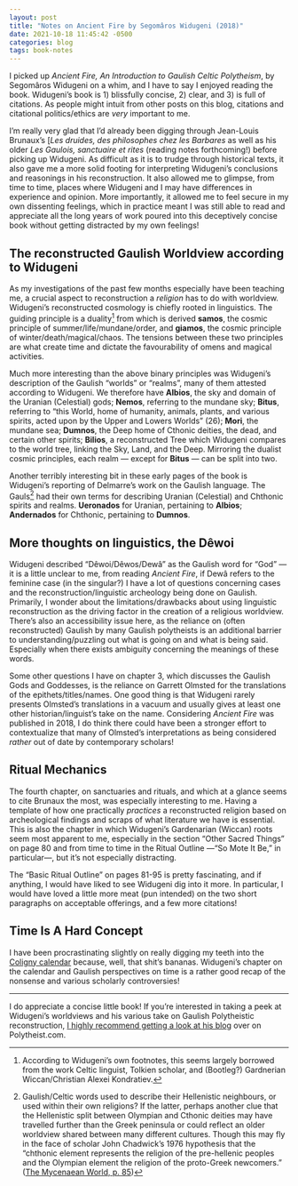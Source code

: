 ```yaml
---
layout: post
title: "Notes on Ancient Fire by Segomâros Widugeni (2018)"
date: 2021-10-18 11:45:42 -0500
categories: blog
tags: book-notes
---
```


I picked up _Ancient Fire, An Introduction to Gaulish Celtic Polytheism_, by Segomâros Widugeni on a whim, and I have to say I enjoyed reading the book. Widugeni’s book is 1) blissfully concise, 2) clear, and 3) is full of citations. As people might intuit from other posts on this blog, citations and citational politics/ethics are _very_ important to me. 

I’m really very glad that I’d already been digging through Jean-Louis Brunaux’s [_Les druides, des philosophes chez les Barbares_ as well as his older _Les Gaulois, sanctuaire et rites_ (reading notes forthcoming!) before picking up Widugeni. As difficult as it is to trudge through historical texts, it also gave me a more solid footing for interpreting Widugeni’s conclusions and reasonings in his reconstruction. It also allowed me to glimpse, from time to time, places where Widugeni and I may have differences in experience and opinion. More importantly, it allowed me to feel secure in my own dissenting feelings, which in practice meant I was still able to read and appreciate all the long years of work poured into this deceptively concise book without getting distracted by my own feelings!

## The reconstructed Gaulish Worldview according to Widugeni
As my investigations of the past few months especially have been teaching me, a crucial aspect to reconstruction a _religion_ has to do with worldview. Widugeni’s reconstructed cosmology is chiefly rooted in linguistics. The guiding principle is a duality[^1] from which is derived **samos**, the cosmic principle of summer/life/mundane/order, and **giamos**, the cosmic principle of winter/death/magical/chaos. The tensions between these two principles are what create time and dictate the favourability of omens and magical activities.

Much more interesting than the above binary principles was Widugeni’s description of the Gaulish “worlds” or “realms”, many of them attested according to Widugeni. We therefore have **Albios**, the sky and domain of the Uranian (Celestial) gods; **Nemos**, referring to the mundane sky; **Bitus**, referring to “this World, home of humanity, animals, plants, and various spirits, acted upon by the Upper and Lowers Worlds” (26); **Mori**, the mundane sea; **Dumnos**, the Deep home of Cthonic deities, the dead, and certain other spirits; **Bilios**, a reconstructed Tree which Widugeni compares to the world tree, linking the Sky, Land, and the Deep. Mirroring the dualist cosmic principles, each realm — except for **Bitus** — can be split into two.

Another terribly interesting bit in these early pages of the book is Widugeni’s reporting of Delmarre’s work on the Gaulish language. The Gauls[^2] had their own terms for describing Uranian (Celestial) and Chthonic spirits and realms. **Ueronados** for Uranian, pertaining to **Albios**; **Andernados** for Chthonic, pertaining to **Dumnos**.

## More thoughts on linguistics, the Dêwoi

Widugeni described “Dêwoi/Dêwos/Dewâ” as the Gaulish word for “God” — it is a little unclear to me, from reading _Ancient Fire_, if Dewâ refers to the feminine case (in the singular?) I have a lot of questions concerning cases and the reconstruction/linguistic archeology being done on Gaulish. Primarily, I wonder about the limitations/drawbacks about using linguistic reconstruction as the driving factor in the creation of a religious worldview. There’s also an accessibility issue here, as the reliance on (often reconstructed) Gaulish by many Gaulish polytheists is an additional barrier to understanding/puzzling out what is going on and what is being said. Especially when there exists ambiguity concerning the meanings of these words.

Some other questions I have on chapter 3, which discusses the Gaulish Gods and Goddesses, is the reliance on Garrett Olmsted for the translations of the epithets/titles/names. One good thing is that Widugeni rarely presents Olmsted’s translations in a vacuum and usually gives at least one other historian/linguist’s take on the name. Considering _Ancient Fire_ was published in 2018, I do think there could have been a stronger effort to contextualize that many of Olmsted’s interpretations as being considered _rather_ out of date by contemporary scholars!

## Ritual Mechanics

The fourth chapter, on sanctuaries and rituals, and which at a glance seems to cite Brunaux the most, was especially interesting to me. Having a template of how one practically _practices_ a reconstructed religion based on archeological findings and scraps of what literature we have is essential. This is also the chapter in which Widugeni’s Gardenarian (Wiccan) roots seem most apparent to me, especially in the section “Other Sacred Things” on page 80 and from time to time in the Ritual Outline —“So Mote It Be,” in particular—, but it’s not especially distracting.

The “Basic Ritual Outline” on pages 81-95 is pretty fascinating, and if anything, I would have liked to see Widugeni dig into it more. In particular, I would have loved a little more meat (pun intended) on the two short paragraphs on acceptable offerings, and a few more citations!

## Time Is A Hard Concept

I have been procrastinating slightly on really digging my teeth into the [Coligny calendar](https://en.wikipedia.org/wiki/Coligny_calendar) because, well, that shit’s bananas. Widugeni’s chapter on the calendar and Gaulish perspectives on time is a rather good recap of the nonsense and various scholarly controversies!

---

I do appreciate a concise little book! If you’re interested in taking a peek at Widugeni’s worldviews and his various take on Gaulish Polytheistic reconstruction, [I highly recommend getting a look at his blog](http://polytheist.com/author/widugeni/) over on Polytheist.com. 

[^1]: According to Widugeni’s own footnotes, this seems largely borrowed from the work Celtic linguist, Tolkien scholar, and (Bootleg?) Gardnerian Wiccan/Christian Alexei Kondratiev.
[^2]: Gaulish/Celtic words used to describe their Hellenistic neighbours, or used within their own religions? If the latter, perhaps another clue that the Hellenistic split between Olympian and Cthonic deities may have travelled further than the Greek peninsula or could reflect an older worldview shared between many different cultures. Though this may fly in the face of scholar John Chadwick’s 1976 hypothesis that the “chthonic element represents the religion of the pre-hellenic peoples and the Olympian element the religion of the proto-Greek newcomers.” ([The Mycenaean World, p. 85](https://archive.org/details/mycenaeanworld00chad/page/85/mode/2up))